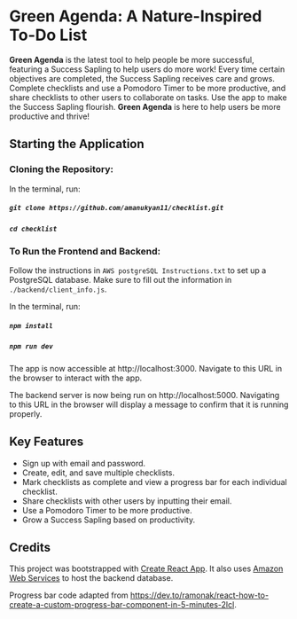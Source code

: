 # Green Agenda: A Nature-Inspired To-Do List

**Green Agenda** is the latest tool to help people be more successful, featuring a Success Sapling to help users do more work! Every time certain objectives are completed, the Success Sapling receives care and grows. Complete checklists and use a Pomodoro Timer to be more productive, and share checklists to other users to collaborate on tasks. Use the app to make the Success Sapling flourish. **Green Agenda** is here to help users be more productive and thrive!

## Starting the Application

### Cloning the Repository:

In the terminal, run:

##### `git clone https://github.com/amanukyan11/checklist.git`

##### `cd checklist`

### To Run the Frontend and Backend:

Follow the instructions in `AWS postgreSQL Instructions.txt` to set up a PostgreSQL database.
Make sure to fill out the information in `./backend/client_info.js`.

In the terminal, run:

##### `npm install`
##### `npm run dev`

The app is now accessible at
http://localhost:3000.
Navigate to this URL in the browser to interact with the app.

The backend server is now being run on http://localhost:5000.
Navigating to this URL in the browser will display a message to confirm that it is running properly.

## Key Features
* Sign up with email and password.
* Create, edit, and save multiple checklists.
* Mark checklists as complete and view a progress bar for each individual checklist.
* Share checklists with other users by inputting their email.
* Use a Pomodoro Timer to be more productive.
* Grow a Success Sapling based on productivity.


## Credits

This project was bootstrapped with [Create React App](https://github.com/facebook/create-react-app). It also uses [Amazon Web Services](https://aws.amazon.com/) to host the backend database.

Progress bar code adapted from https://dev.to/ramonak/react-how-to-create-a-custom-progress-bar-component-in-5-minutes-2lcl. 
